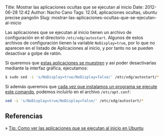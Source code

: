 Title: Mostrar las aplicaciones ocultas que se ejecutan al inicio
Date: 2012-06-28 12:42
Author: Nacho Cano
Tags: 12.04, aplicaciones ocultas, ubuntu precise pangolin
Slug: mostrar-las-aplicaciones-ocultas-que-se-ejecutan-al-inicio

Las aplicaciones que se ejecutan al inicio tienen un archivo de
configuración en el directorio `/etc/xdg/autostart`. Algunos de estos
archivos de configuración tienen la variable `NoDisplay=true`, por lo
que no aparecen en el listado de Aplicaciones al inicio, y por tanto no
se pueden desactivar a golpe de ratón.

Si queremos que [estas aplicaciones se muestren][] y así poder
desactivarlas mediante la interfaz gráfica, ejecutamos:

```bash
$ sudo sed -i 's/NoDisplay=true/NoDisplay=false/' /etc/xdg/autostart/*
```

Si además queremos que [cada vez que instalamos un programa se ejecute
este comando][], podemos incluirlo en el archivo `/etc/apt.conf`:

```bash
sed -i 's/NoDisplay=true/NoDisplay=false/' /etc/xdg/autostart/*
```

Referencias
-----------

» [Tip: Como ver las aplicaciones que se ejecutan al inicio en
Ubuntu][estas aplicaciones se muestren]

  [estas aplicaciones se muestren]: http://linuxzone.es/2012/06/07/tip-como-ver-las-aplicaciones-que-se-ejecutan-al-inicio-en-ubuntu/
    "estas aplicaciones se muestren"
  [cada vez que instalamos un programa se ejecute este comando]: http://linuxzone.es/2012/06/07/tip-como-ver-las-aplicaciones-que-se-ejecutan-al-inicio-en-ubuntu/#comment-23800
    "cada vez que instalamos un programa se ejecute este comando"

